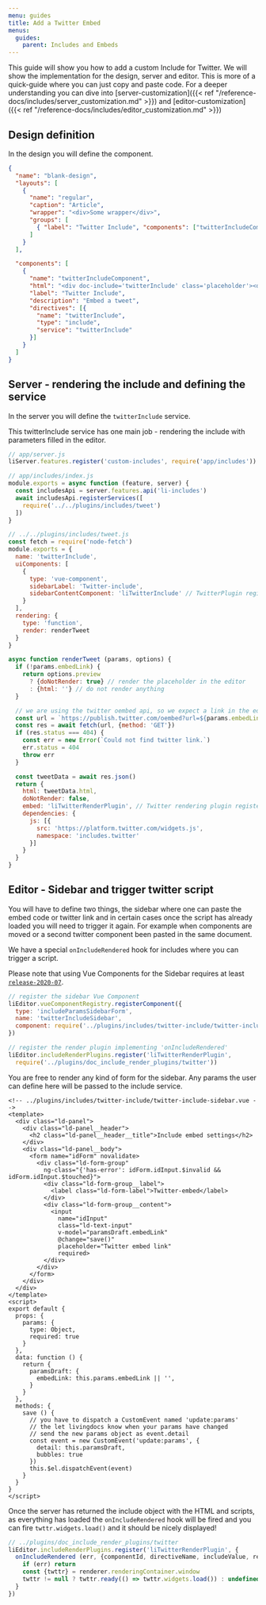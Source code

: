 ```yaml
---
menu: guides
title: Add a Twitter Embed
menus:
  guides:
    parent: Includes and Embeds
---
```


This guide will show you how to add a custom Include for Twitter. We will show the implementation for the design, server and editor.
This is more of a quick-guide where you can just copy and paste code. For a deeper understanding you can dive into [server-customization]({{< ref "/reference-docs/includes/server_customization.md" >}}) and [editor-customization]({{< ref "/reference-docs/includes/editor_customization.md" >}})


## Design definition

In the design you will define the component.

```json
{
  "name": "blank-design",
  "layouts": [
    {
      "name": "regular",
      "caption": "Article",
      "wrapper": "<div>Some wrapper</div>",
      "groups": [
        { "label": "Twitter Include", "components": ["twitterIncludeComponent"] }
      ]
    }
  ],

  "components": [
    {
      "name": "twitterIncludeComponent",
      "html": "<div doc-include='twitterInclude' class='placeholder'><div className='example-inline-placeholder-styles' style='min-height: 100px;outline: 1px dashed rgba(0, 0, 0, 0.2);position: relative;'/></div>",
      "label": "Twitter Include",
      "description": "Embed a tweet",
      "directives": [{
        "name": "twitterInclude",
        "type": "include",
        "service": "twitterInclude"
      }]
    }
  ]
}
```

## Server - rendering the include and defining the service

In the server you will define the `twitterInclude` service.

This twitterInclude service has one main job -
rendering the include with parameters filled in the editor.

```js
// app/server.js
liServer.features.register('custom-includes', require('app/includes'))

// app/includes/index.js
module.exports = async function (feature, server) {
  const includesApi = server.features.api('li-includes')
  await includesApi.registerServices([
    require('../../plugins/includes/tweet')
  ])
}

// ../../plugins/includes/tweet.js
const fetch = require('node-fetch')
module.exports = {
  name: 'twitterInclude',
  uiComponents: [
    {
      type: 'vue-component',
      sidebarLabel: 'Twitter-include',
      sidebarContentComponent: 'liTwitterInclude' // TwitterPlugin registered in the editor.
    }
  ],
  rendering: {
    type: 'function',
    render: renderTweet
  }
}

async function renderTweet (params, options) {
  if (!params.embedLink) {
    return options.preview
      ? {doNotRender: true} // render the placeholder in the editor
      : {html: ''} // do not render anything
  }

  // we are using the twitter oembed api, so we expect a link in the editor
  const url = `https://publish.twitter.com/oembed?url=${params.embedLink};omit_script=true`
  const res = await fetch(url, {method: 'GET'})
  if (res.status === 404) {
    const err = new Error(`Could not find twitter link.`)
    err.status = 404
    throw err
  }

  const tweetData = await res.json()
  return {
    html: tweetData.html,
    doNotRender: false,
    embed: 'liTwitterRenderPlugin', // Twitter rendering plugin registered in the editor.
    dependencies: {
      js: [{
        src: 'https://platform.twitter.com/widgets.js',
        namespace: 'includes.twitter'
      }]
    }
  }
}
```


## Editor - Sidebar and trigger twitter script

You will have to define two things, the sidebar where one can paste the embed code or twitter link and in certain cases once the script has already loaded you will need to trigger it again. For example when components are moved or a second twitter component been pasted in the same document.

We have a special `onIncludeRendered` hook for includes where you can trigger a script.

Please note that using Vue Components for the Sidebar requires at least [`release-2020-07`](https://github.com/livingdocsIO/livingdocs-release-notes/blob/master/releases/release-2020-07.md).
```js
// register the sidebar Vue Component
liEditor.vueComponentRegistry.registerComponent({
  type: 'includeParamsSidebarForm',
  name: 'twitterIncludeSidebar',
  component: require('../plugins/includes/twitter-include/twitter-include-sidebar.vue').default
})

// register the render plugin implementing 'onIncludeRendered'
liEditor.includeRenderPlugins.register('liTwitterRenderPlugin',
  require('../plugins/doc_include_render_plugins/twitter'))
```

You are free to render any kind of form for the sidebar. Any params the user can define here
will be passed to the include service.
```vue
<!-- ../plugins/includes/twitter-include/twitter-include-sidebar.vue -->
<template>
  <div class="ld-panel">
    <div class="ld-panel__header">
      <h2 class="ld-panel__header__title">Include embed settings</h2>
    </div>
    <div class="ld-panel__body">
      <form name="idForm" novalidate>
        <div class="ld-form-group"
          ng-class="{'has-error': idForm.idInput.$invalid && idForm.idInput.$touched}">
          <div class="ld-form-group__label">
            <label class="ld-form-label">Twitter-embed</label>
          </div>
          <div class="ld-form-group__content">
            <input
              name="idInput"
              class="ld-text-input"
              v-model="paramsDraft.embedLink"
              @change="save()"
              placeholder="Twitter embed link"
              required>
          </div>
        </div>
      </form>
    </div>
  </div>
</template>
<script>
export default {
  props: {
    params: {
      type: Object,
      required: true
    }
  },
  data: function () {
    return {
      paramsDraft: {
        embedLink: this.params.embedLink || '',
      }
    }
  },
  methods: {
    save () {
      // you have to dispatch a CustomEvent named 'update:params'
      // the let livingdocs know when your params have changed
      // send the new params object as event.detail
      const event = new CustomEvent('update:params', {
        detail: this.paramsDraft,
        bubbles: true
      })
      this.$el.dispatchEvent(event)
    }
  }
}
</script>
```

Once the server has returned the include object with the HTML and scripts,
as everything has loaded the `onIncludeRendered` hook will be fired and you can fire `twttr.widgets.load()` and it should be nicely displayed!
```js
// ../plugins/doc_include_render_plugins/twitter
liEditor.includeRenderPlugins.register('liTwitterRenderPlugin', {
  onIncludeRendered (err, {componentId, directiveName, includeValue, renderer}) {
    if (err) return
    const {twttr} = renderer.renderingContainer.window
    twttr != null ? twttr.ready(() => twttr.widgets.load()) : undefined
  }
})
```
